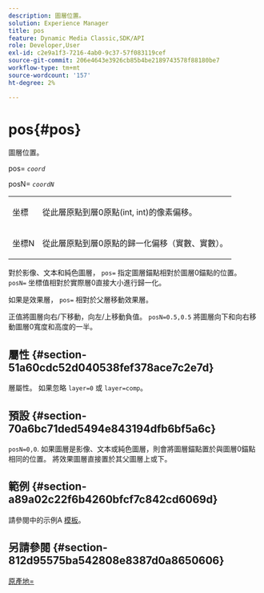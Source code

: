 ```yaml
---
description: 圖層位置。
solution: Experience Manager
title: pos
feature: Dynamic Media Classic,SDK/API
role: Developer,User
exl-id: c2e9a1f3-7216-4ab0-9c37-57f083119cef
source-git-commit: 206e4643e3926cb85b4be2189743578f88180be7
workflow-type: tm+mt
source-wordcount: '157'
ht-degree: 2%

---
```


# pos{#pos}

圖層位置。

pos= *`coord`*

posN= *`coordN`*

<table id="simpletable_754F76EE00BF4129B07502647FF172B7"> 
 <tr class="strow"> 
  <td class="stentry"> <p><span class="varname"> 坐標</span> </p> </td> 
  <td class="stentry"> <p>從此層原點到層0原點(int, int)的像素偏移。 </p></td> 
 </tr> 
 <tr class="strow"> 
  <td class="stentry"> <p><span class="varname"> 坐標N</span> </p></td> 
  <td class="stentry"> <p>從此層原點到層0原點的歸一化偏移（實數、實數）。 </p></td> 
 </tr> 
</table>

對於影像、文本和純色圖層， `pos=` 指定圖層錨點相對於圖層0錨點的位置。 `posN=` 坐標值相對於實際層0直接大小進行歸一化。

如果是效果層， `pos=` 相對於父層移動效果層。

正值將圖層向右/下移動，向左/上移動負值。 `posN=0.5,0.5` 將圖層向下和向右移動圖層0寬度和高度的一半。

## 屬性 {#section-51a60cdc52d040538fef378ace7c2e7d}

層屬性。 如果忽略 `layer=0` 或 `layer=comp`。

## 預設 {#section-70a6bc71ded5494e843194dfb6bf5a6c}

`posN=0,0`. 如果圖層是影像、文本或純色圖層，則會將圖層錨點置於與圖層0錨點相同的位置。 將效果圖層直接置於其父圖層上或下。

## 範例 {#section-a89a02c22f6b4260bfcf7c842cd6069d}

請參閱中的示例A [模板](../../../../../is-api/http-ref/image-serving-api-ref/c-http-protocol-reference/c-templates/c-templates.md#concept-3cd2d2adae0e41b2979b9640244d4d3e)。

## 另請參閱 {#section-812d95575ba542808e8387d0a8650606}

[原產地=](../../../../../is-api/http-ref/image-serving-api-ref/c-http-protocol-reference/c-command-reference/r-origin.md#reference-e11c7ac06e2240cc884c3fec98f05138)

